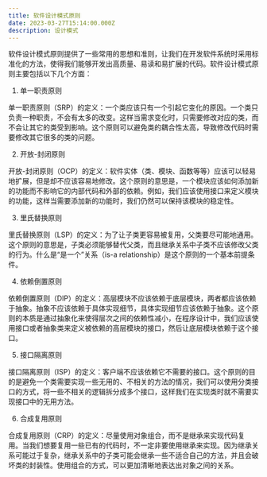 ```yaml
---
title: 软件设计模式原则
date: 2023-03-27T15:14:00.000Z
description: 设计模式
---
```

软件设计模式原则提供了一些常用的思想和准则，让我们在开发软件系统时采用标准化的方法，使得我们能够开发出高质量、易读和易扩展的代码。软件设计模式原则主要包括以下几个方面：

1. 单一职责原则

单一职责原则（SRP）的定义：一个类应该只有一个引起它变化的原因。一个类只负责一种职责，不会有太多的改变。这样当需求变化时，只需要修改对应的类，而不会让其它的类受到影响。这个原则可以避免类的耦合性太高，导致修改代码时需要修改其它很多的类的问题。

2. 开放-封闭原则

开放-封闭原则（OCP）的定义：软件实体（类、模块、函数等等）应该可以轻易地扩展，但是却不应该容易地修改。这个原则的意思是，一个模块应该如何添加新的功能而不影响它的内部代码和外部的依赖。例如，我们应该使用接口来定义模块的功能，这样当需要添加新的功能时，我们仍然可以保持该模块的稳定性。

3. 里氏替换原则

里氏替换原则（LSP）的定义：为了让子类更容易被复用，父类要尽可能地通用。这个原则的意思是，子类必须能够替代父类，而且继承关系中子类不应该修改父类的行为。什么是“是一个”关系（is-a relationship）是这个原则的一个基本前提条件。

4. 依赖倒置原则

依赖倒置原则（DIP）的定义：高层模块不应该依赖于底层模块，两者都应该依赖于抽象。抽象不应该依赖于具体实现细节，具体实现细节应该依赖于抽象。这个原则的本质是通过抽象化来使得层次之间的依赖性减小，在程序设计中，我们应该使用接口或者抽象类来定义被依赖的高层模块的接口，然后让底层模块依赖于这个接口。

5. 接口隔离原则

接口隔离原则（ISP）的定义：客户端不应该依赖它不需要的接口。这个原则的目的是避免一个类需要实现一些无用的、不相关的方法的情况，我们可以使用分类接口的方式，将一些不相关的逻辑拆分成多个接口，这样我们在实现类时就不需要实现接口中的无用方法。

6. 合成复用原则

合成复用原则（CRP）的定义：尽量使用对象组合，而不是继承来实现代码复用。当我们想要复用一些已有的代码时，不一定非要使用继承来实现。因为继承关系可能过于复杂，继承关系中的子类可能会继承一些不适合自己的方法，并且会破坏类的封装性。使用组合的方式，可以更加清晰地表达出对象之间的关系。